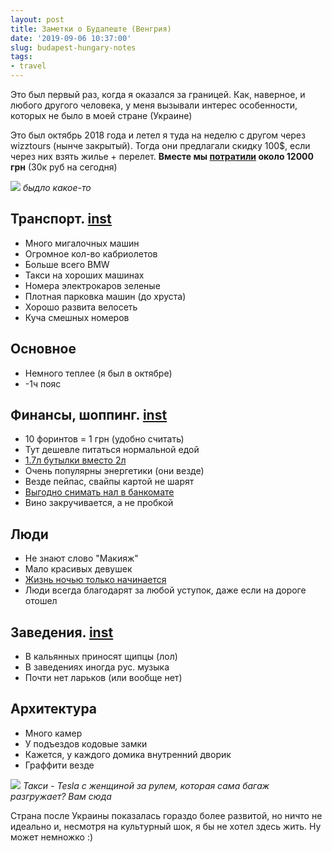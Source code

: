 ```yaml
---
layout: post
title: Заметки о Будапеште (Венгрия)
date: '2019-09-06 10:37:00'
slug: budapest-hungary-notes
tags:
- travel
---
```


Это был первый раз, когда я оказался за границей. Как, наверное, и любого другого человека, у меня вызывали интерес особенности, которых не было в моей стране (Украине)

Это был октябрь 2018 года и летел я туда на неделю с другом через wizztours (нынче закрытый). Тогда они предлагали скидку 100$, если через них взять жилье + перелет. **Вместе мы [потратили](https://www.instagram.com/p/Bpjg1XjAa5X/) около 12000 грн** (30к руб на сегодня)

![](https://s3.blog.amd-nick.me/2019/09/IMG_4418.jpg)
*быдло какое-то*

## Транспорт. [inst](https://www.instagram.com/p/BpKTe1MAWe0/)

- Много мигалочных машин
- Огромное кол-во кабриолетов
- Больше всего BMW
- Такси на хороших машинах
- Номера электрокаров зеленые
- Плотная парковка машин (до хруста)
- Хорошо развита велосеть
- Куча смешных номеров

## Основное

- Немного теплее (я был в октябре)
- -1ч пояс

## Финансы, шоппинг. [inst](https://www.instagram.com/p/BpVZcAFAuNS/)

- 10 форинтов = 1 грн (удобно считать)
- Тут дешевле питаться нормальной едой
- [1.7л бутылки вместо 2л](https://www.instagram.com/p/BpILbZogypu/)
- Очень популярны энергетики (они везде)
- Везде пейпас, свайпы картой не шарят
- [Выгодно снимать нал в банкомате](https://www.instagram.com/p/BpYQLHegxsp/)
- Вино закручивается, а не пробкой

## Люди

- Не знают слово "Макияж"
- Мало красивых девушек
- [Жизнь ночью только начинается](https://www.instagram.com/p/Bpf0_akg96w/)
- Люди всегда благодарят за любой уступок, даже если на дороге отошел

## Заведения. [inst](https://www.instagram.com/p/BpSsCU8ARIW/)

- В кальянных приносят щипцы (лол)
- В заведениях иногда рус. музыка
- Почти нет ларьков (или вообще нет)

## Архитектура

- Много камер
- У подъездов кодовые замки
- Кажется, у каждого домика внутренний дворик
- Граффити везде

![](https://s3.blog.amd-nick.me/2019/09/IMG_5531.jpg)
*Такси - Tesla с женщиной за рулем, которая сама багаж разгружает? Вам сюда*

Страна после Украины показалась гораздо более развитой, но ничто не идеально и, несмотря на культурный шок, я бы не хотел здесь жить. Ну может немножко :)

